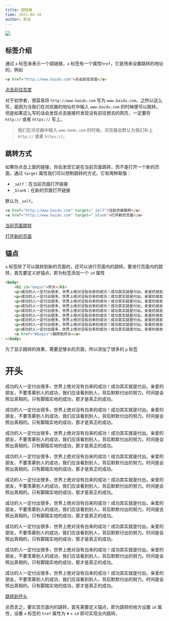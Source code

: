 ```yaml
---
title: 超链接
time: 2021-04-10
author: 熊滔
---
```


<img src="https://cdn.jsdelivr.net/gh/LastKnightCoder/ImgHosting2/20210410225423.svg">

## 标签介绍

通过 `a` 标签来表示一个超链接，`a` 标签有一个属性`href`，它是用来设置跳转的地址的，例如

```html
<a href="http://www.baidu.com">点击前往百度</a>
```

<DisplayBox>
<div><a href="http://www.baidu.com">点击前往百度</a></div>
</DisplayBox>

对于初学者，很容易将 `http://www.baidu.com` 写为 `www.baidu.com`，之所以这么写，是因为当我们在浏览器的地址栏中输入 `www.baidu.com` 的时候便可以跳转。但是如果这么写的话会发现点击链接时发现没有前往想去的网页，一定要将 `http://` 或者 `https://` 写上。

> 我们在浏览器中输入 `www.badu.com` 的时候，浏览器会默认为我们补上 `http://` 或者 `https://`。

## 跳转方式

如果你点击上面的链接，你会发现它是在当前页面跳转，而不是打开一个新的页面，通过 `target` 属性我们可以控制跳转的方式，它有两种取值：

- `_self`：在当前页面打开链接
- `_blank`：在新的页面打开链接

默认为 `_self`。

```html
<a href="http://www.baidu.com" target="_self">当前页面跳转</a>
<a href="http://www.baidu.com" target="_blank">打开新的页面</a>
```

<DisplayBox>
<div>
    <p><a href="http://www.baidu.com" target="_self">当前页面跳转</a></p>
    <p><a href="http://www.baidu.com" target="_blank">打开新的页面</a></p>
</div>
</DisplayBox>

## 锚点

`a` 标签除了可以跳转到新的页面的，还可以进行页面内的跳转。要进行页面内的跳转，首先要定义好锚点，即为标签添加一个 `id` 属性

```html {2,13}
<body>
    <h1 id="begin">开头</h1>
    <p>成功的人一定付出很多，世界上绝对没有白来的成功！成功其实就是付出。亲爱的朋友，不要羡慕别人的成功，我们应该看到别人，背后默默付出的努力。时间是会照出真相的。只有脚踏实地的成功，那才是真正的成功。</p>
    <p>成功的人一定付出很多，世界上绝对没有白来的成功！成功其实就是付出。亲爱的朋友，不要羡慕别人的成功，我们应该看到别人，背后默默付出的努力。时间是会照出真相的。只有脚踏实地的成功，那才是真正的成功。</p>
    <p>成功的人一定付出很多，世界上绝对没有白来的成功！成功其实就是付出。亲爱的朋友，不要羡慕别人的成功，我们应该看到别人，背后默默付出的努力。时间是会照出真相的。只有脚踏实地的成功，那才是真正的成功。</p>
    <p>成功的人一定付出很多，世界上绝对没有白来的成功！成功其实就是付出。亲爱的朋友，不要羡慕别人的成功，我们应该看到别人，背后默默付出的努力。时间是会照出真相的。只有脚踏实地的成功，那才是真正的成功。</p>
    <p>成功的人一定付出很多，世界上绝对没有白来的成功！成功其实就是付出。亲爱的朋友，不要羡慕别人的成功，我们应该看到别人，背后默默付出的努力。时间是会照出真相的。只有脚踏实地的成功，那才是真正的成功。</p>
    <p>成功的人一定付出很多，世界上绝对没有白来的成功！成功其实就是付出。亲爱的朋友，不要羡慕别人的成功，我们应该看到别人，背后默默付出的努力。时间是会照出真相的。只有脚踏实地的成功，那才是真正的成功。</p>
    <p>成功的人一定付出很多，世界上绝对没有白来的成功！成功其实就是付出。亲爱的朋友，不要羡慕别人的成功，我们应该看到别人，背后默默付出的努力。时间是会照出真相的。只有脚踏实地的成功，那才是真正的成功。</p>
    <p>成功的人一定付出很多，世界上绝对没有白来的成功！成功其实就是付出。亲爱的朋友，不要羡慕别人的成功，我们应该看到别人，背后默默付出的努力。时间是会照出真相的。只有脚踏实地的成功，那才是真正的成功。</p>
    <p>成功的人一定付出很多，世界上绝对没有白来的成功！成功其实就是付出。亲爱的朋友，不要羡慕别人的成功，我们应该看到别人，背后默默付出的努力。时间是会照出真相的。只有脚踏实地的成功，那才是真正的成功。</p>
    <a href="#begin">跳转到开头</a>
</body>
```

为了显示跳转的效果，需要足够长的页面，所以添加了很多的 `p` 标签

<DisplayBox>
<div>
    <h1 id="begin">开头</h1>
    <p>成功的人一定付出很多，世界上绝对没有白来的成功！成功其实就是付出。亲爱的朋友，不要羡慕别人的成功，我们应该看到别人，背后默默付出的努力。时间是会照出真相的。只有脚踏实地的成功，那才是真正的成功。</p>
    <p>成功的人一定付出很多，世界上绝对没有白来的成功！成功其实就是付出。亲爱的朋友，不要羡慕别人的成功，我们应该看到别人，背后默默付出的努力。时间是会照出真相的。只有脚踏实地的成功，那才是真正的成功。</p>
    <p>成功的人一定付出很多，世界上绝对没有白来的成功！成功其实就是付出。亲爱的朋友，不要羡慕别人的成功，我们应该看到别人，背后默默付出的努力。时间是会照出真相的。只有脚踏实地的成功，那才是真正的成功。</p>
    <p>成功的人一定付出很多，世界上绝对没有白来的成功！成功其实就是付出。亲爱的朋友，不要羡慕别人的成功，我们应该看到别人，背后默默付出的努力。时间是会照出真相的。只有脚踏实地的成功，那才是真正的成功。</p>
    <p>成功的人一定付出很多，世界上绝对没有白来的成功！成功其实就是付出。亲爱的朋友，不要羡慕别人的成功，我们应该看到别人，背后默默付出的努力。时间是会照出真相的。只有脚踏实地的成功，那才是真正的成功。</p>
    <p>成功的人一定付出很多，世界上绝对没有白来的成功！成功其实就是付出。亲爱的朋友，不要羡慕别人的成功，我们应该看到别人，背后默默付出的努力。时间是会照出真相的。只有脚踏实地的成功，那才是真正的成功。</p>
    <p>成功的人一定付出很多，世界上绝对没有白来的成功！成功其实就是付出。亲爱的朋友，不要羡慕别人的成功，我们应该看到别人，背后默默付出的努力。时间是会照出真相的。只有脚踏实地的成功，那才是真正的成功。</p>
    <p>成功的人一定付出很多，世界上绝对没有白来的成功！成功其实就是付出。亲爱的朋友，不要羡慕别人的成功，我们应该看到别人，背后默默付出的努力。时间是会照出真相的。只有脚踏实地的成功，那才是真正的成功。</p>
    <p>成功的人一定付出很多，世界上绝对没有白来的成功！成功其实就是付出。亲爱的朋友，不要羡慕别人的成功，我们应该看到别人，背后默默付出的努力。时间是会照出真相的。只有脚踏实地的成功，那才是真正的成功。</p>
    <a href="#begin">跳转到开头</a>
</div>
</DisplayBox>

总而言之，要实现页面内的跳转，首先需要定义锚点，即为跳转的地方设置 `id` 属性，设置 `a` 标签的 `href` 属性为 `#` + `id` 即可实现业内跳转。

<Disqus />